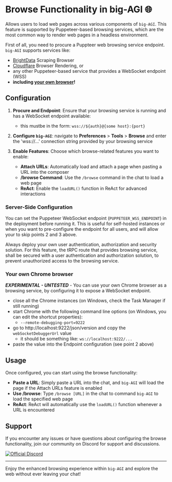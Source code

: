 # Browse Functionality in big-AGI 🌐

Allows users to load web pages across various components of `big-AGI`. This feature is supported by Puppeteer-based
browsing services, which are the most common way to render web pages in a headless environment.

First of all, you need to procure a Puppteer web browsing service endpoint. `big-AGI` supports services like:

- [BrightData](https://brightdata.com/products/scraping-browser) Scraping Browser
- [Cloudflare](https://developers.cloudflare.com/browser-rendering/) Browser Rendering, or
- any other Puppeteer-based service that provides a WebSocket endpoint (WSS)
- **including [your own browser](#your-own-chrome-browser)!**

## Configuration

1. **Procure and Endpoint**: Ensure that your browsing service is running and has a WebSocket endpoint available:
    - this mustbe in the form: `wss://${auth}@{some host}:{port}`

2. **Configure `big-AGI`**:  navigate to **Preferences** > **Tools** > **Browse** and enter the 'wss://...' connection
   string provided by your browsing service

3. **Enable Features**: Choose which browse-related features you want to enable:
    - **Attach URLs**: Automatically load and attach a page when pasting a URL into the composer
    - **/browse Command**: Use the `/browse` command in the chat to load a web page
    - **ReAct**: Enable the `loadURL()` function in ReAct for advanced interactions

### Server-Side Configuration

You can set the Puppeteer WebSocket endpoint (`PUPPETEER_WSS_ENDPOINT`) in the deployment before running it.
This is useful for self-hosted instances or when you want to pre-configure the endpoint for all users, and will
allow your to skip points 2 and 3 above.

Always deploy your own user authentication, authorization and security solution. For this feature, the tRPC
route that provides browsing service, shall be secured with a user authentication and authorization solution,
to prevent unauthorized access to the browsing service.

### Your own Chrome browser

***EXPERIMENTAL - UNTESTED*** - You can use your own Chrome browser as a browsing service, by configuring it to expose
a WebSocket endpoint.

- close all the Chrome instances (on Windows, check the Task Manager if still running)
- start Chrome with the following command line options (on Windows, you can edit the shortcut properties):
    - `--remote-debugging-port=9222`
- go to http://localhost:9222/json/version and copy the `webSocketDebuggerUrl` value
    - it should be something like: `ws://localhost:9222/...`
- paste the value into the Endpoint configuration (see point 2 above)

## Usage

Once configured, you can start using the browse functionality:

- **Paste a URL**: Simply paste a URL into the chat, and `big-AGI` will load the page if the Attach URLs feature is enabled
- **Use /browse**: Type `/browse [URL]` in the chat to command `big-AGI` to load the specified web page
- **ReAct**: ReAct will automatically use the `loadURL()` function whenever a URL is encountered

## Support

If you encounter any issues or have questions about configuring the browse functionality, join our community on Discord for support and discussions.

[![Official Discord](https://discordapp.com/api/guilds/1098796266906980422/widget.png?style=banner2)](https://discord.gg/MkH4qj2Jp9)

---

Enjoy the enhanced browsing experience within `big-AGI` and explore the web without ever leaving your chat!